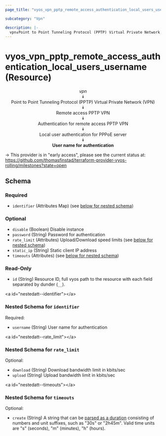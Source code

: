```yaml
---
page_title: "vyos_vpn_pptp_remote_access_authentication_local_users_username Resource - vyos"

subcategory: "Vpn"

description: |- 
  vpn⯯Point to Point Tunneling Protocol (PPTP) Virtual Private Network (VPN)⯯Remote access PPTP VPN⯯Authentication for remote access PPTP VPN⯯Local user authentication for PPPoE server⯯User name for authentication
---
```


# vyos_vpn_pptp_remote_access_authentication_local_users_username (Resource)
<center>

*vpn*  
⯯  
Point to Point Tunneling Protocol (PPTP) Virtual Private Network (VPN)  
⯯  
Remote access PPTP VPN  
⯯  
Authentication for remote access PPTP VPN  
⯯  
Local user authentication for PPPoE server  
⯯  
**User name for authentication**


</center>

-> This provider is in "early access", please see the current status at: https://github.com/thomasfinstad/terraform-provider-vyos-rolling/milestones?state=open

## Schema

### Required

- `identifier` (Attributes Map) (see [below for nested schema](#nestedatt--identifier))

### Optional

- `disable` (Boolean) Disable instance
- `password` (String) Password for authentication
- `rate_limit` (Attributes) Upload/Download speed limits (see [below for nested schema](#nestedatt--rate_limit))
- `static_ip` (String) Static client IP address
- `timeouts` (Attributes) (see [below for nested schema](#nestedatt--timeouts))

### Read-Only

- `id` (String) Resource ID, full vyos path to the resource with each field separated by dunder (`__`).

&lt;a id=&#34;nestedatt--identifier&#34;&gt;&lt;/a&gt;
### Nested Schema for `identifier`

Required:

- `username` (String) User name for authentication


&lt;a id=&#34;nestedatt--rate_limit&#34;&gt;&lt;/a&gt;
### Nested Schema for `rate_limit`

Optional:

- `download` (String) Download bandwidth limit in kbits/sec
- `upload` (String) Upload bandwidth limit in kbits/sec


&lt;a id=&#34;nestedatt--timeouts&#34;&gt;&lt;/a&gt;
### Nested Schema for `timeouts`

Optional:

- `create` (String) A string that can be [parsed as a duration](https://pkg.go.dev/time#ParseDuration) consisting of numbers and unit suffixes, such as &#34;30s&#34; or &#34;2h45m&#34;. Valid time units are &#34;s&#34; (seconds), &#34;m&#34; (minutes), &#34;h&#34; (hours).  
